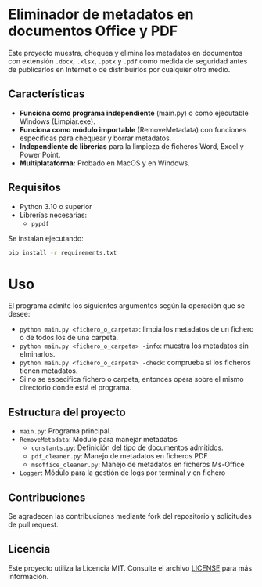 # Eliminador de metadatos en documentos Office y PDF
Este proyecto muestra, chequea y elimina los metadatos en documentos con extensión `.docx`, `.xlsx`, `.pptx` y `.pdf` 
como medida de seguridad antes de publicarlos en Internet o de distribuirlos por cualquier otro medio.

## Características
- **Funciona como programa independiente** (main.py) o como ejecutable Windows (Limpiar.exe).
- **Funciona como módulo importable** (RemoveMetadata) con funciones específicas para chequear y borrar metadatos.
- **Independiente de librerías** para la limpieza de ficheros Word, Excel y Power Point.
- **Multiplataforma:** Probado en MacOS y en Windows.

## Requisitos
- Python 3.10 o superior
- Librerías necesarias:
  - `pypdf`

Se instalan ejecutando:
```bash
pip install -r requirements.txt
```

# Uso
El programa admite los siguientes argumentos según la operación que se desee:
- `python main.py <fichero_o_carpeta>`: limpia los metadatos de un fichero o de todos los de una carpeta.
- `python main.py <fichero_o_carpeta> -info`: muestra los metadatos sin elminarlos.
- `python main.py <fichero_o_carpeta> -check`: comprueba si los ficheros tienen metadatos.
- Si no se especifica fichero o carpeta, entonces opera sobre el mismo directorio donde está el programa.

## Estructura del proyecto
- `main.py`: Programa principal.
- `RemoveMetadata`: Módulo para manejar metadatos
  - `constants.py`: Definición del tipo de documentos admitidos.
  - `pdf_cleaner.py`: Manejo de metadatos en ficheros PDF
  - `msoffice_cleaner.py`: Manejo de metadatos en ficheros Ms-Office
- `Logger`: Módulo para la gestión de logs por terminal y en fichero

## Contribuciones
Se agradecen las contribuciones mediante fork del repositorio y solicitudes de pull request.

## Licencia
Este proyecto utiliza la Licencia MIT. Consulte el archivo [LICENSE](LICENSE.txt) para más información.

